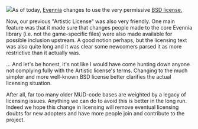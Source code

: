 [![](https://4.bp.blogspot.com/-mFTXyssJj3Y/UI1NUnfYb-I/AAAAAAAABxs/2yJAilrx3j0/s200/open+neon+95n.jpg)](https://4.bp.blogspot.com/-mFTXyssJj3Y/UI1NUnfYb-I/AAAAAAAABxs/2yJAilrx3j0/s1600/open+neon+95n.jpg)As of today, [Evennia](http://www.evennia.com/) changes to use the very permissive [BSD license.](http://opensource.org/licenses/BSD-3-Clause)  
  
Now, our previous "Artistic License" was also very friendly. One main feature was that it made sure that changes people made to the core Evennia library (i.e. not the game-specific files) were also made available for possible inclusion upstream. A good notion perhaps, but the licensing text was also quite long and it was clear some newcomers parsed it as more restrictive than it actually was.  
  
... And let's be honest, it's not like I would have come hunting down anyone not complying fully with the Artistic license's terms. Changing to the much simpler and more well-known BSD license better clarifies the actual licensing situation.  
  
After all, far too many older MUD-code bases are weighted by a legacy of licensing issues. Anything we can do to avoid this is better in the long run. Indeed we hope this change in licensing will remove eventual licensing doubts for new adopters and have more people join and contribute to the project.